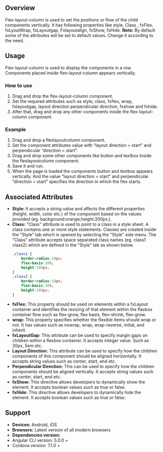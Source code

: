 ## Overview
Flex-layout-column is used to set the positions or flow of the child components vertically. It has following properties like style, Class , fxFlex, fxLyoutWrap, fxLayoutgap, Fxlayoutalign, fxShow, fxHide.
**Note:** By default some of the attributes will be set to default values. Change it according to the need.
## Usage
Flex-layout-column is used to display the components in a row. Components placed inside flex-layout-column appears vertically.
### How to use
1. Drag and drop the flex-layout-column component.
2. Set the required attributes such as style, class, fxflex, wrap, fxlayoutgap, layout direction perpendicular direction, fxshow and fxhide.
3. After that, drag and drop any other components inside the flex-layout-column component.

### Example 
1. Drag and drop a flexlayoutcolumn component.
2. Set the component attributes value with “layout direction = start” and perpendicular “direction = start”.
3. Drag and drop some other components like button and textbox inside the flexlayoutcolumn component.
4. Save it and run.
5. When the page is loaded the components button and textbox appears vertically. And the value “layout direction = start” and perpendicular “direction = start” specifies the direction in which the flex starts.

## Associated Attributes
- **Style:** It accepts a string value and affects the different properties (height, width, color etc.) of the component based on the values provided (eg. background:orange;height:200px;).
- **Class:** "Class" attribute is used to point to a class in a style sheet. A class contains one or more style statements. Classes are created inside the "Style" tab which is opened by selecting the "Style" side menu. The "Class" attribute accepts space separated class names (eg. class1 class2) which are defined in the "Style" tab as shown below.
    ```css
    .class1 {
        border-radius:10px;
        flex-basis:10%;
        height:100px;
    }
    .class2 {
        border-radius:10px;
        flex-basis:10%;
        height:100px;
    }
    
    ```
- **fxFlex:** This property should be used on elements within a fxLayout container and identifies the resizing of that element within the flexbox container flow such as flex-grow, flex basis, flex-shrink, flex-grow.
- **wrap:** This property specifies whether the flexible items should wrap or not. It has values such as nowrap, wrap, wrap-reverse, initial, and inherit.
- **fxLayoutGap:** This attribute can be used to specify margin gaps on children within a flexbox container. It accepts integer value. Such as 20px, 5em etc.
- **Layout Direction:** This attribute can be used to specify how the children components of this component should be aligned horizontally. It accepts string values such as center, start, end etc.
- **Perpendicular  Direction:** This can be used to specify how the children components should be aligned vertically. It accepts string values such as center, start, end etc.
- **fxShow:** This directive allows developers to dynamically show the element. It accepts boolean values such as true or false.
- **fxHide:** This directive allows developers to dynamically hide the element. It accepts boolean values such as true or false.
## Support
- **Devices:** Android, iOS
- **Browsers:** Latest version of all modern browsers
- **Dependencies version:** 
- Angular CLI version: 5.0.0 + 
- Cordova version: 7.1.0 + 
